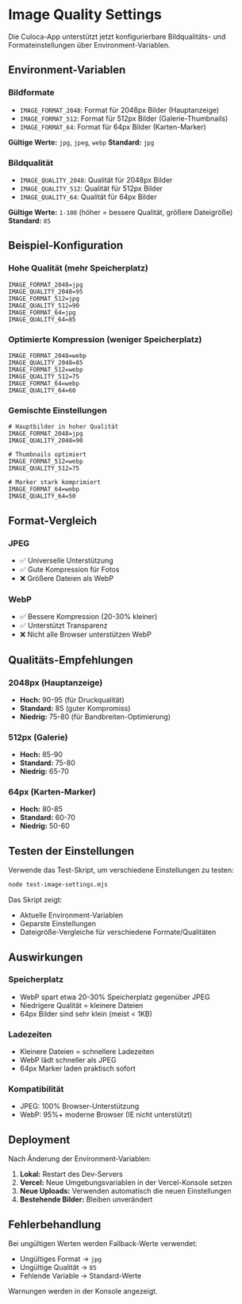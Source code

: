 # Image Quality Settings

Die Culoca-App unterstützt jetzt konfigurierbare Bildqualitäts- und Formateinstellungen über Environment-Variablen.

## Environment-Variablen

### Bildformate
- `IMAGE_FORMAT_2048`: Format für 2048px Bilder (Hauptanzeige)
- `IMAGE_FORMAT_512`: Format für 512px Bilder (Galerie-Thumbnails)
- `IMAGE_FORMAT_64`: Format für 64px Bilder (Karten-Marker)

**Gültige Werte:** `jpg`, `jpeg`, `webp`
**Standard:** `jpg`

### Bildqualität
- `IMAGE_QUALITY_2048`: Qualität für 2048px Bilder
- `IMAGE_QUALITY_512`: Qualität für 512px Bilder
- `IMAGE_QUALITY_64`: Qualität für 64px Bilder

**Gültige Werte:** `1-100` (höher = bessere Qualität, größere Dateigröße)
**Standard:** `85`

## Beispiel-Konfiguration

### Hohe Qualität (mehr Speicherplatz)
```env
IMAGE_FORMAT_2048=jpg
IMAGE_QUALITY_2048=95
IMAGE_FORMAT_512=jpg
IMAGE_QUALITY_512=90
IMAGE_FORMAT_64=jpg
IMAGE_QUALITY_64=85
```

### Optimierte Kompression (weniger Speicherplatz)
```env
IMAGE_FORMAT_2048=webp
IMAGE_QUALITY_2048=85
IMAGE_FORMAT_512=webp
IMAGE_QUALITY_512=75
IMAGE_FORMAT_64=webp
IMAGE_QUALITY_64=60
```

### Gemischte Einstellungen
```env
# Hauptbilder in hoher Qualität
IMAGE_FORMAT_2048=jpg
IMAGE_QUALITY_2048=90

# Thumbnails optimiert
IMAGE_FORMAT_512=webp
IMAGE_QUALITY_512=75

# Marker stark komprimiert
IMAGE_FORMAT_64=webp
IMAGE_QUALITY_64=50
```

## Format-Vergleich

### JPEG
- ✅ Universelle Unterstützung
- ✅ Gute Kompression für Fotos
- ❌ Größere Dateien als WebP

### WebP
- ✅ Bessere Kompression (20-30% kleiner)
- ✅ Unterstützt Transparenz
- ❌ Nicht alle Browser unterstützen WebP

## Qualitäts-Empfehlungen

### 2048px (Hauptanzeige)
- **Hoch:** 90-95 (für Druckqualität)
- **Standard:** 85 (guter Kompromiss)
- **Niedrig:** 75-80 (für Bandbreiten-Optimierung)

### 512px (Galerie)
- **Hoch:** 85-90
- **Standard:** 75-80
- **Niedrig:** 65-70

### 64px (Karten-Marker)
- **Hoch:** 80-85
- **Standard:** 60-70
- **Niedrig:** 50-60

## Testen der Einstellungen

Verwende das Test-Skript, um verschiedene Einstellungen zu testen:

```bash
node test-image-settings.mjs
```

Das Skript zeigt:
- Aktuelle Environment-Variablen
- Geparste Einstellungen
- Dateigröße-Vergleiche für verschiedene Formate/Qualitäten

## Auswirkungen

### Speicherplatz
- WebP spart etwa 20-30% Speicherplatz gegenüber JPEG
- Niedrigere Qualität = kleinere Dateien
- 64px Bilder sind sehr klein (meist < 1KB)

### Ladezeiten
- Kleinere Dateien = schnellere Ladezeiten
- WebP lädt schneller als JPEG
- 64px Marker laden praktisch sofort

### Kompatibilität
- JPEG: 100% Browser-Unterstützung
- WebP: 95%+ moderne Browser (IE nicht unterstützt)

## Deployment

Nach Änderung der Environment-Variablen:

1. **Lokal:** Restart des Dev-Servers
2. **Vercel:** Neue Umgebungsvariablen in der Vercel-Konsole setzen
3. **Neue Uploads:** Verwenden automatisch die neuen Einstellungen
4. **Bestehende Bilder:** Bleiben unverändert

## Fehlerbehandlung

Bei ungültigen Werten werden Fallback-Werte verwendet:
- Ungültiges Format → `jpg`
- Ungültige Qualität → `85`
- Fehlende Variable → Standard-Werte

Warnungen werden in der Konsole angezeigt. 